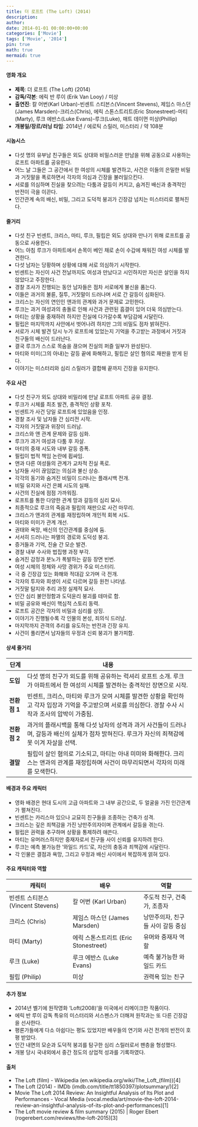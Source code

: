 ```yaml
---
title: 더 로프트 (The Loft) (2014)
description: 
author: 
date: 2014-01-01 00:00:00+00:00
categories: ['Movie']
tags: ['Movie', '2014']
pin: true
math: true
mermaid: true
---
```

#### 영화 개요

- **제목**: 더 로프트 (The Loft) (2014)  
- **감독/각본**: 에릭 반 루이 (Erik Van Looy) / 미상  
- **출연진**: 칼 어번(Karl Urban)-빈센트 스티븐스(Vincent Stevens), 제임스 마스던(James Marsden)-크리스(Chris), 에릭 스톤스트리트(Eric Stonestreet)-마티(Marty), 루크 에반스(Luke Evans)-루크(Luke), 매트 데이먼 미상(Phillip)  
- **개봉일/장르/러닝 타임**: 2014년 / 에로틱 스릴러, 미스터리 / 약 108분  

#### 시놉시스

- 다섯 명의 유부남 친구들은 외도 상대와 비밀스러운 만남을 위해 공동으로 사용하는 로프트 아파트를 공유한다.  
- 어느 날 그들은 그 공간에서 한 여성의 시체를 발견하고, 사건은 이들의 은밀한 비밀과 거짓말을 폭로하면서 각자의 의심과 긴장을 불러일으킨다.  
- 서로를 의심하며 진실을 찾으려는 다툼과 갈등이 커지고, 숨겨진 배신과 충격적인 반전이 극을 이끈다.  
- 인간관계 속의 배신, 비밀, 그리고 도덕적 붕괴가 긴장감 넘치는 미스터리로 펼쳐진다.  

#### 줄거리

- 다섯 친구 빈센트, 크리스, 마티, 루크, 필립은 외도 상대와 만나기 위해 로프트를 공동으로 사용한다.  
- 어느 아침 루크가 아파트에서 손목이 베인 채로 손이 수갑에 채워진 여성 시체를 발견한다.  
- 다섯 남자는 당황하며 상황에 대해 서로 의심하기 시작한다.  
- 빈센트는 자신이 사건 전날까지도 여성과 만났다고 시인하지만 자신은 살인을 하지 않았다고 주장한다.  
- 경찰 조사가 진행되는 동안 남자들은 점차 서로에게 불신을 품는다.  
- 이들은 과거의 불륜, 질투, 거짓말이 드러나며 서로 간 갈등이 심화된다.  
- 크리스는 자신의 연인인 앤과의 관계와 과거 문제로 고민한다.  
- 루크는 과거 여성과의 충돌로 인해 사건과 관련된 흠결이 있어 더욱 의심받는다.  
- 마티는 상황을 중재하려 하지만 진실에 다가갈수록 부담감에 시달린다.  
- 필립은 마지막까지 사안에서 벗어나려 하지만 그의 비밀도 점차 밝혀진다.  
- 서로가 시체 발견 당시 누가 로프트에 있었는지 기억을 주고받는 과정에서 거짓과 친구들의 배신이 드러난다.  
- 결국 루크가 스스로 목숨을 끊으며 진실의 퍼즐 일부가 완성된다.  
- 마티와 미미(그의 아내)는 갈등 끝에 화해하고, 필립은 살인 혐의로 재판을 받게 된다.  
- 이야기는 미스터리와 심리 스릴러가 결합해 끝까지 긴장을 유지한다.

#### 주요 사건

- 다섯 친구가 외도 상대와 비밀리에 만날 로프트 아파트 공유 결정.  
- 루크가 시체를 최초 발견, 충격적인 상황 포착.  
- 빈센트가 사건 당일 로프트에 있었음을 인정.  
- 경찰 조사 및 남자들 간 심리전 시작.  
- 각자의 거짓말과 위장이 드러남.  
- 크리스와 앤 관계 문제와 갈등 심화.  
- 루크가 과거 여성과 다툼 후 자살.  
- 마티의 중재 시도와 내부 갈등 증폭.  
- 필립이 법적 책임 논란에 휩싸임.  
- 앤과 다른 여성들의 관계가 교차적 진실 폭로.  
- 남자들 사이 끊임없는 의심과 불신 상승.  
- 각각의 동기와 숨겨진 비밀이 드러나는 플래시백 전개.  
- 비밀 유지와 사건 은폐 시도의 실패.  
- 사건의 진실에 점점 가까워짐.  
- 로프트를 통한 다양한 관계 망과 갈등의 심리 묘사.  
- 최종적으로 루크의 죽음과 필립의 재판으로 사건 마무리.  
- 크리스가 앤과의 관계를 재정립하며 개인적 회복 시도.  
- 마티와 미미가 관계 개선.  
- 권태와 욕망, 배신의 인간관계를 중심에 둠.  
- 서서히 드러나는 파멸의 경로와 도덕성 붕괴.  
- 증거들과 기억, 진술 간 모순 발견.  
- 경찰 내부 수사와 법집행 과정 부각.  
- 숨겨진 감정과 분노가 폭발하는 갈등 장면 빈번.  
- 여성 시체의 정체와 사망 경위가 주요 미스터리.  
- 극 중 긴장감 있는 화해와 적대감 오가며 극 전개.  
- 각자의 투자와 희생이 서로 다르며 갈등 원천 나타냄.  
- 거짓말 탐지와 추리 과정 실제적 묘사.  
- 인간 심리 불안정함과 도덕윤리 붕괴를 테마로 함.  
- 비밀 공유와 배신이 핵심적 스토리 동력.  
- 로프트 공간은 각자의 비밀과 심리를 상징.  
- 이야기가 진행될수록 각 인물의 본성, 죄의식 드러남.  
- 마지막까지 관객의 추리를 유도하는 반전과 긴장 유지.  
- 사건이 풀리면서 남자들의 우정과 신뢰 붕괴가 불가피함.  

#### 상세 줄거리

| **단계** | **내용** |
|----------|----------|
| **도입** | 다섯 명의 친구가 외도를 위해 공유하는 럭셔리 로프트 소개. 루크가 아파트에서 한 여성의 시체를 발견하는 충격적인 장면으로 시작. |
| **전환점 1** | 빈센트, 크리스, 마티와 루크가 모여 시체를 발견한 상황을 확인하고 각자 입장과 기억을 주고받으며 서로를 의심한다. 경찰 수사 시작과 조사의 압박이 가중됨. |
| **전환점 2** | 과거의 플래시백을 통해 다섯 남자의 성격과 과거 사건들이 드러나며, 갈등과 배신의 실체가 점차 밝혀진다. 루크가 자신의 죄책감에 못 이겨 자살을 선택. |
| **결말** | 필립이 살인 혐의로 기소되고, 마티는 아내 미미와 화해한다. 크리스는 앤과의 관계를 재정립하며 사건이 마무리되면서 각자의 미래를 모색한다. |

#### 배경과 주요 캐릭터

- 영화 배경은 현대 도시의 고급 아파트와 그 내부 공간으로, 두 얼굴을 가진 인간관계가 펼쳐진다.  
- 빈센트는 카리스마 있으나 교묘히 친구들을 조종하는 건축가 성격.  
- 크리스는 깊은 죄책감을 가진 낭만주의자이며 관계에서 갈등을 겪는다.  
- 필립은 권력을 추구하며 상황을 통제하려 애쓴다.  
- 마티는 유머러스하지만 중재자로서 친구들 사이 신뢰를 유지하려 한다.  
- 루크는 예측 불가능한 ‘와일드 카드’로, 자신의 충동과 죄책감에 시달린다.  
- 각 인물은 결점과 욕망, 그리고 우정과 배신 사이에서 복잡하게 얽혀 있다.  

#### 주요 캐릭터와 역할

| **캐릭터** | **배우** | **역할** |
|------------|----------|----------|
| 빈센트 스티븐스 (Vincent Stevens) | 칼 어번 (Karl Urban) | 주도적 친구, 건축가, 조종자          |
| 크리스 (Chris)                | 제임스 마스던 (James Marsden) | 낭만주의자, 친구들 사이 갈등 중심  |
| 마티 (Marty)                 | 에릭 스톤스트리트 (Eric Stonestreet) | 유머와 중재자 역할               |
| 루크 (Luke)                 | 루크 에반스 (Luke Evans)       | 예측 불가능한 와일드 카드        |
| 필립 (Philip)               | 미상                           | 권력욕 있는 친구                |

#### 추가 정보

- 2014년 벨기에 원작영화 ‘Loft(2008)’을 미국에서 리메이크한 작품이다.  
- 에릭 반 루이 감독 특유의 미스터리와 서스펜스가 더해져 원작과는 또 다른 긴장감을 선사한다.  
- 평론가들에게 다소 아쉽다는 평도 있었지만 배우들의 연기와 사건 전개의 반전이 호평 받았다.  
- 인간 내면의 모순과 도덕적 붕괴를 탐구한 심리 스릴러로서 팬층을 형성했다.  
- 개봉 당시 국내외에서 중간 정도의 상업적 성과를 기록하였다.  

#### 출처

- The Loft (film) - Wikipedia (en.wikipedia.org/wiki/The_Loft_(film))[4]  
- The Loft (2014) - IMDb (imdb.com/title/tt1850397/plotsummary/)[2]  
- Movie The Loft 2014 Review: An Insightful Analysis of Its Plot and Performances - Vocal Media (vocal.media/art/movie-the-loft-2014-review-an-insightful-analysis-of-its-plot-and-performances)[1]  
- The Loft movie review & film summary (2015) | Roger Ebert (rogerebert.com/reviews/the-loft-2015)[3]
